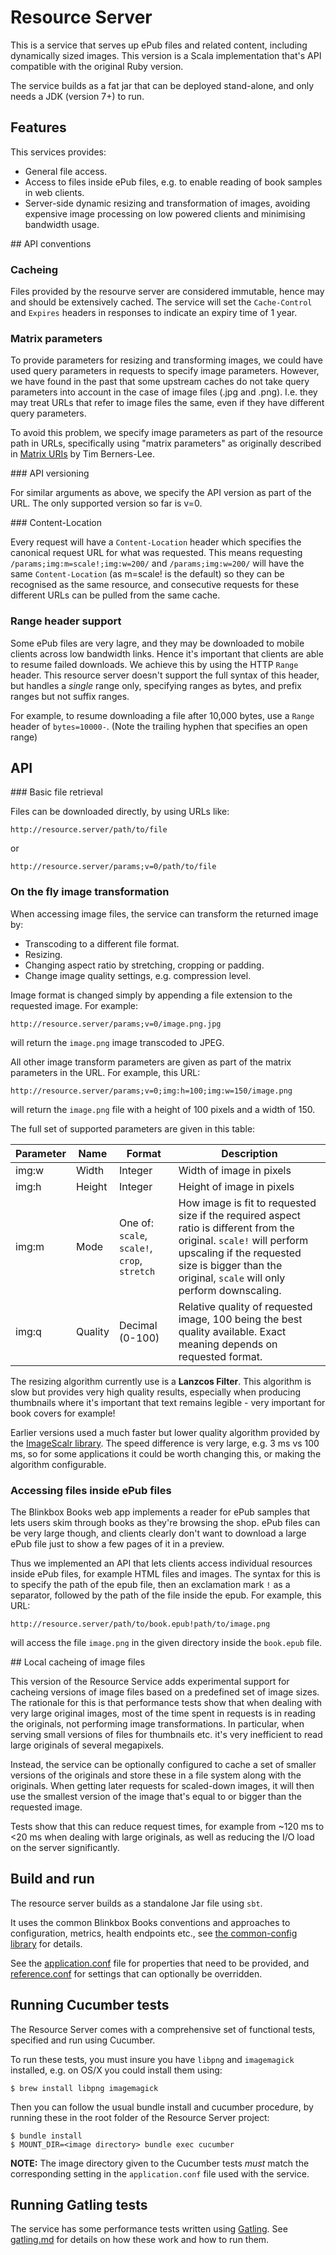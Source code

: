 # Resource Server

This is a service that serves up ePub files and related content, including dynamically
sized images. This version is a Scala implementation that's API compatible with the original Ruby version.

The service builds as a fat jar that can be deployed stand-alone, and only needs a JDK (version 7+) to run.

## Features

This services provides:

- General file access.
- Access to files inside ePub files, e.g. to enable reading of book samples in web clients.
- Server-side dynamic resizing and transformation of images, avoiding expensive image processing on low powered clients and minimising bandwidth usage.


## API conventions

### Cacheing

Files provided by the resourve server are considered immutable, hence may and should be extensively cached. The service will set the `Cache-Control` and `Expires` headers in responses to indicate an expiry time of 1 year.

### Matrix parameters

To provide parameters for resizing and transforming images, we could have used query parameters in requests to specify image parameters. However, we have found in the past that some upstream caches do not take query parameters into account in the case of image files (.jpg and .png). I.e. they may treat URLs that refer to image files the same, even if they have different query parameters.

To avoid this problem, we specify image parameters as part of the resource path in URLs, specifically using "matrix parameters" as originally described in [Matrix URIs](http://www.w3.org/DesignIssues/MatrixURIs.html) by Tim Berners-Lee.

### API versioning

For similar arguments as above, we specify the API version as part of the URL. The only supported version so far is v=0.

### Content-Location

Every request will have a `Content-Location` header which specifies the canonical request URL for what was requested. This means requesting `/params;img:m=scale!;img:w=200/` and `/params;img:w=200/` will have the same `Content-Location` (as m=scale! is the default) so they can be recognised as the same resource, and consecutive requests for these different URLs can be pulled from the same cache.

### Range header support

Some ePub files are very lagre, and they may be downloaded to mobile clients across low bandwidth links. Hence it's important that clients are able to resume failed downloads. We achieve this by using the HTTP `Range` header. This resource server doesn't support the full syntax of this header, but handles a *single* range only, specifying ranges as bytes, and prefix ranges but not suffix ranges. 

For example, to resume downloading a file after 10,000 bytes, use a `Range` header of `bytes=10000-`. (Note the trailing hyphen that specifies an open range)

## API

### Basic file retrieval

Files can be downloaded directly, by using URLs like:

`http://resource.server/path/to/file`

or

`http://resource.server/params;v=0/path/to/file`


### On the fly image transformation

When accessing image files, the service can transform the returned image by:

- Transcoding to a different file format.
- Resizing.
- Changing aspect ratio by stretching, cropping or padding.
- Change image quality settings, e.g. compression level.

Image format is changed simply by appending a file extension to the requested image. For example:

`http://resource.server/params;v=0/image.png.jpg`

will return the `image.png` image transcoded to JPEG.

All other image transform parameters are given as part of the matrix parameters in the URL. For example, this URL:

`http://resource.server/params;v=0;img:h=100;img:w=150/image.png`

will return the `image.png` file with a height of 100 pixels and a width of 150.

The full set of supported parameters are given in this table:

Parameter    | Name          | Format       | Description
------------ | ------------- | ------------ | -----------------
img:w        | Width         | Integer      | Width of image in pixels
img:h        | Height        | Integer      | Height of image in pixels
img:m        | Mode          | One of: `scale`, `scale!`, `crop`, `stretch` | How image is fit to requested size if the required aspect ratio is different from the original. `scale!` will perform upscaling if the requested size is bigger than the original, `scale` will only perform downscaling.
img:q        | Quality       | Decimal (0-100) | Relative quality of requested image, 100 being the best quality available. Exact meaning depends on requested format. |

The resizing algorithm currently use is a **Lanzcos Filter**. This algorithm is slow but provides very high quality results, especially when producing thumbnails where it's important that text remains legible - very important for book covers for example!

Earlier versions used a much faster but lower quality algorithm provided by the [ImageScalr library](http://www.thebuzzmedia.com/software/imgscalr-java-image-scaling-library). The speed difference is very large, e.g. 3 ms vs 100 ms, so for some applications it could be worth changing this, or making the algorithm configurable.

### Accessing files inside ePub files

The Blinkbox Books web app implements a reader for ePub samples that lets users skim through books as they're browsing the shop. ePub files can be very large though, and clients clearly don't want to download a large ePub file just to show a few pages of it in a preview.

Thus we implemented an API that lets clients access individual resources inside ePub files, for example HTML files and images. The syntax for this is to specify the path of the epub file, then an exclamation mark `!` as a separator, followed by the path of the file inside the epub. For example, this URL:

`http://resource.server/path/to/book.epub!path/to/image.png`

will access the file `image.png` in the given directory inside the `book.epub` file.

## Local cacheing of image files

This version of the Resource Service adds experimental support for cacheing versions of image files based on a predefined set of image sizes. The rationale for this is that performance tests show that when dealing with very large original images, most of the time spent in requests is in reading the originals, not performing image transformations. In particular, when serving small versions of files for thumbnails etc. it's very inefficient to read large originals of several megapixels. 

Instead, the service can be optionally configured to cache a set of smaller versions of the originals and store these in a file system along with the originals. When getting later requests for scaled-down images, it will then use the smallest version of the image that's equal to or bigger than the requested image.

Tests show that this can reduce request times, for example from ~120 ms to <20 ms when dealing with large originals, as well as reducing the I/O load on the server significantly.

## Build and run

The resource server builds as a standalone Jar file using `sbt`.

It uses the common Blinkbox Books conventions and approaches to configuration, metrics, health endpoints etc., see [the common-config library](/blinkboxbooks/common-config.scala) for details.

See the [application.conf](/src/main/resources/application.conf) file for properties that need to be provided, and [reference.conf](/src/main/resources/reference.conf) for settings that can optionally be overridden.

## Running Cucumber tests

The Resource Server comes with a comprehensive set of functional tests, specified and run using Cucumber.

To run these tests, you must insure you have `libpng` and `imagemagick` installed, e.g. on OS/X you could install them using:

```
$ brew install libpng imagemagick
```

Then you can follow the usual bundle install and cucumber procedure, by running these in the root folder of the Resource Server project:

```
$ bundle install
$ MOUNT_DIR=<image directory> bundle exec cucumber
```

**NOTE:** The image directory given to the Cucumber tests *must* match the corresponding setting in the `application.conf` file used with the service.

## Running Gatling tests

The service has some performance tests written using [Gatling](http://gatling.io). See [gatling.md](/performance-tests/gatling.md) for details on how these work and how to run them.
